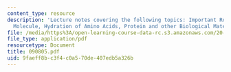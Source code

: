```yaml
---
content_type: resource
description: 'Lecture notes covering the following topics: Important Role of Water
  Molecule, Hydration of Amino Acids, Protein and other Biological Materials.'
file: /media/https%3A/open-learning-course-data-rc.s3.amazonaws.com/20-442-molecular-structure-of-biological-materials-be-442-fall-2005/9faeff8bc3f4c0a570de407edb5a326b_090805.pdf
file_type: application/pdf
resourcetype: Document
title: 090805.pdf
uid: 9faeff8b-c3f4-c0a5-70de-407edb5a326b
---
```

